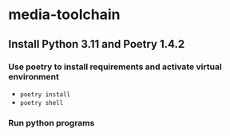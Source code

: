 # media-toolchain

## Install Python 3.11 and Poetry 1.4.2

### Use poetry to install requirements and activate virtual environment

- `poetry install`
- `poetry shell`

### Run python programs
